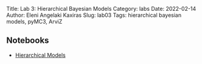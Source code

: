 Title: Lab 3: Hierarchical Bayesian Models
Category: labs
Date: 2022-02-14
Author: Eleni Angelaki Kaxiras
Slug: lab03
Tags: hierarchical bayesian models, pyMC3, ArviZ 

## Notebooks
- [Hierarchical Models]({filename}notebook/cs109b_lab03_hier_2022.ipynb)
